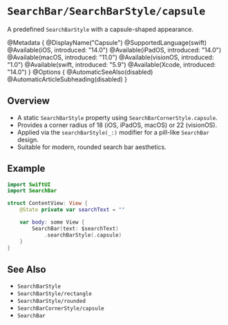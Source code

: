 # ``SearchBar/SearchBarStyle/capsule``

A predefined `SearchBarStyle` with a capsule-shaped appearance.

@Metadata {
    @DisplayName("Capsule")
    @SupportedLanguage(swift)
    @Available(iOS, introduced: "14.0")
    @Available(iPadOS, introduced: "14.0")
    @Available(macOS, introduced: "11.0")
    @Available(visionOS, introduced: "1.0")
    @Available(swift, introduced: "5.9")
    @Available(Xcode, introduced: "14.0")
}
@Options {
    @AutomaticSeeAlso(disabled)
    @AutomaticArticleSubheading(disabled)
}

## Overview

- A static `SearchBarStyle` property using `SearchBarCornerStyle.capsule`.
- Provides a corner radius of 18 (iOS, iPadOS, macOS) or 22 (visionOS).
- Applied via the `searchBarStyle(_:)` modifier for a pill-like `SearchBar` design.
- Suitable for modern, rounded search bar aesthetics.

## Example

```swift
import SwiftUI
import SearchBar

struct ContentView: View {
    @State private var searchText = ""

    var body: some View {
        SearchBar(text: $searchText)
            .searchBarStyle(.capsule)
    }
}
```

## See Also

- ``SearchBarStyle``
- ``SearchBarStyle/rectangle``
- ``SearchBarStyle/rounded``
- ``SearchBarCornerStyle/capsule``
- ``SearchBar``

